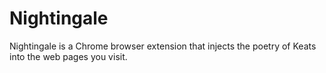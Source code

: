 # Nightingale

Nightingale is a Chrome browser extension that injects the poetry of Keats into the web pages you visit. 